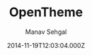 ---
title: OpenTheme
github: https://github.com/open-start/opentheme
demo: https://opentheme.co/
author: Manav Sehgal
ssg:
  - Jekyll
cms:
  - No Cms
date: 2014-11-19T12:03:04.000Z
description: >-
  Powerful new theme featuring Semantic UI for speedily creating amazing
  websites and mobile-hybrid apps on GitHub Pages.
stale: true
disabled: false
disabled_reason: ''
---